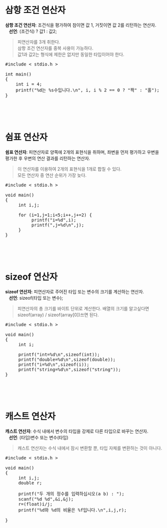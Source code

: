 # 삼항 조건 연산자
**삼항 조건 연산자**: 조건식을 평가하여 참이면 값 1, 거짓이면 값 2를 리턴하는 연산자.    
&nbsp;&nbsp;&nbsp;**선언**: (조건식) ? 값1 : 값2;  
> 피연산자를 3개 취한다.  
> 삼항 조건 연산자를 중복 사용이 가능하다.  
> 값1과 값2는 형식에 제한은 없지만 동일한 타입이어야 한다.  

<pre>#include < stdio.h >

int main()
{
	int i = 4;
	printf("%d는 %s수입니다.\n", i, i % 2 == 0 ? "짝" : "홀");
}</pre><br><br><br>

# 쉼표 연산자
**쉼표 연산자**: 피연산자로 양쪽에 2개의 표현식을 취하며, 좌변을 먼저 평가하고 우변을 평가한 후 우변의 연산 결과를 리턴하는 연산자.  
> 이 연산자를 이용하여 2개의 표현식을 1개로 합칠 수 있다.  
> 모든 연산자 중 연산 순위가 가장 늦다.  
<pre>#include < stdio.h >

void main()
{
     int i,j; 

     for (i=1,j=1;i<5;i++,j+=2) {
          printf("i=%d",i);
          printf(",j=%d\n",j);
     }
}</pre><br><br><br>

# sizeof 연산자
**sizeof 연산자**: 피연산자로 주어진 타입 또는 변수의 크기를 계산하는 연산자.  
&nbsp;&nbsp;&nbsp;**선언**: sizeof(타입 또는 변수);  
> 피연산자의 총 크기를 바이트 단위로 계산한다.
> 배열의 크기를 알고싶다면 sizeof(array) / sizeof(array[0])쓰면 된다.

<pre>#include < stdio.h >

void main()
{
     int i; 

     printf("int=%d\n",sizeof(int));
     printf("double=%d\n",sizeof(double));
     printf("i=%d\n",sizeof(i));
     printf("string=%d\n",sizeof("string"));
}</pre><br><br><br>

# 캐스트 연산자
**캐스트 연산자**: 수식 내에서 변수의 타입을 강제로 다른 타입으로 바꾸는 연산자.  
&nbsp;&nbsp;&nbsp;**선언**: (타입)변수 또는 변수(타입)  
> 캐스트 연산자는 수식 내에서 잠시 변환할 뿐, 타입 자체를 변환하는 것이 아니다.

<pre>#include < stdio.h >

void main()
{
     int i,j;
     double r;

     printf("두 개의 정수를 입력하십시오(a b) : ");
     scanf("%d %d",&i,&j);
     r=(float)i/j;
     printf("%d와 %d의 비율은 %f입니다.\n",i,j,r);

}</pre>
